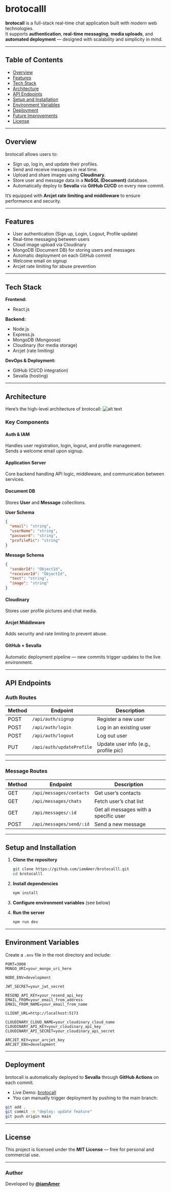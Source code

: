 # brotocalll

**brotocall** is a full-stack real-time chat application built with modern web technologies.  
It supports **authentication**, **real-time messaging**, **media uploads**, and **automated deployment** — designed with scalability and simplicity in mind.

---

## Table of Contents

- [Overview](#-overview)
- [Features](#-features)
- [Tech Stack](#-tech-stack)
- [Architecture](#-architecture)
- [API Endpoints](#-api-endpoints)
- [Setup and Installation](#-setup-and-installation)
- [Environment Variables](#-environment-variables)
- [Deployment](#-deployment)
- [Future Improvements](#-future-improvements)
- [License](#-license)

---

## Overview

brotocall allows users to:

- Sign up, log in, and update their profiles.  
- Send and receive messages in real time.  
- Upload and share images using **Cloudinary**.  
- Store user and message data in a **NoSQL (Document)** database.  
- Automatically deploy to **Sevalla** via **GitHub CI/CD** on every new commit.  

It’s equipped with **Arcjet rate limiting and middleware** to ensure performance and security.

---

## Features

- User authentication (Sign up, Login, Logout, Profile update)  
- Real-time messaging between users  
- Cloud image upload via Cloudinary  
- MongoDB (Document DB) for storing users and messages  
- Automatic deployment on each GitHub commit  
- Welcome email on signup  
- Arcjet rate limiting for abuse prevention  

---

## Tech Stack

**Frontend:**  
- React.js

**Backend:**  
- Node.js  
- Express.js  
- MongoDB (Mongoose)  
- Cloudinary (for media storage)  
- Arcjet (rate limiting)

**DevOps & Deployment:**  
- GitHub (CI/CD integration)  
- Sevalla (hosting)

---

## Architecture

Here’s the high-level architecture of brotocall:
![alt text](brotocall.png)

### Key Components

#### Auth & IAM
Handles user registration, login, logout, and profile management.  
Sends a welcome email upon signup.

#### Application Server
Core backend handling API logic, middleware, and communication between services.

#### Document DB
Stores **User** and **Message** collections.

**User Schema**
```json
{
  "email": "string",
  "userName": "string",
  "password": "string",
  "profilePic": "string"
}
```

**Message Schema**
```json
{
  "senderId": "ObjectId",
  "receiverId": "ObjectId",
  "text": "string",
  "image": "string"
}
```

#### Cloudinary
Stores user profile pictures and chat media.

#### Arcjet Middleware
Adds security and rate limiting to prevent abuse.

#### GitHub + Sevalla
Automatic deployment pipeline — new commits trigger updates to the live environment.

---

## API Endpoints

### **Auth Routes**

| Method | Endpoint | Description |
|--------|-----------|-------------|
| POST | `/api/auth/signup` | Register a new user |
| POST | `/api/auth/login` | Log in an existing user |
| POST | `/api/auth/logout` | Log out user |
| PUT | `/api/auth/updateProfile` | Update user info (e.g., profile pic) |

---

### **Message Routes**

| Method | Endpoint | Description |
|--------|-----------|-------------|
| GET | `/api/messages/contacts` | Get user’s contacts |
| GET | `/api/messages/chats` | Fetch user’s chat list |
| GET | `/api/messages/:id` | Get all messages with a specific user |
| POST | `/api/messages/send/:id` | Send a new message |

---

## Setup and Installation

1. **Clone the repository**
   ```bash
   git clone https://github.com/iamAmer/brotocalll.git
   cd brotocalll
   ```

2. **Install dependencies**
   ```bash
   npm install
   ```

3. **Configure environment variables** (see below)

4. **Run the server**
   ```bash
   npm run dev
   ```

---

## Environment Variables

Create a `.env` file in the root directory and include:

```env
PORT=3000
MONGO_URI=your_mongo_uri_here

NODE_ENV=development

JWT_SECRET=your_jwt_secret

RESEND_API_KEY=your_resend_api_key
EMAIL_FROM=your_email_from_address
EMAIL_FROM_NAME=your_email_from_name

CLIENT_URL=http://localhost:5173

CLOUDINARY_CLOUD_NAME=your_cloudinary_cloud_name
CLOUDINARY_API_KEY=your_cloudinary_api_key
CLOUDINARY_API_SECRET=your_cloudinary_api_secret

ARCJET_KEY=your_arcjet_key
ARCJET_ENV=development
```

---

## Deployment

brotocall is automatically deployed to **Sevalla** through **GitHub Actions** on each commit.  

- Live Demo: [brotocall](https://brotocall-kq897.sevalla.app/)   
- You can manually trigger deployment by pushing to the main branch:

```bash
git add .
git commit -m "deploy: update feature"
git push origin main
```
---

## License

This project is licensed under the **MIT License** — free for personal and commercial use.

---

### Author

Developed by [**@iamAmer**](https://github.com/iamAmer)
